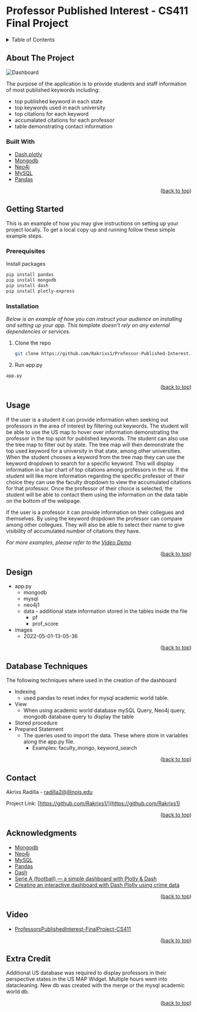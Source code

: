 # Professor Published Interest - CS411 Final Project

<!-- TABLE OF CONTENTS -->
<details>
  <summary>Table of Contents</summary>
  <ol>
    <li>
      <a href="#about-the-project">About The Project</a>
      <ul>
        <li><a href="#built-with">Built With</a></li>
      </ul>
    </li>
    <li>
      <a href="#getting-started">Getting Started</a>
      <ul>
        <li><a href="#prerequisites">Prerequisites</a></li>
        <li><a href="#installation">Installation</a></li>
      </ul>
    </li>
    <li><a href="#usage">Usage</a></li>
    <li><a href="#design">Design</a></li>
    <li><a href="#design">Database Techniques</a></li>
    <li><a href="#contact">Contact</a></li>
    <li><a href="#acknowledgments">Acknowledgments</a></li>
    <li><a href="#video">Video</a></li>
    <li><a href="#extra credit">Extra Credit</a></li>
  </ol>
</details>



<!-- ABOUT THE PROJECT -->
## About The Project

![Dashboard](images/2022-05-01-13-05-36.gif)

The purpose of the application is to provide students and staff information of most published keywords including:
- top published keyword in each state
- top keywords used in each university
- top citations for each keyword
- accumalated citations for each professor
- table demonstrating contact information 

### Built With

* [Dash.plotly](https://dash.plotly.com/)
* [Mongodb](https://www.mongodb.com/)
* [Neo4j](https://neo4j.com/)
* [MySQL](https://www.mysql.com/)
* [Pandas](https://pandas.pydata.org/docs/index.html)

<p align="right">(<a href="#top">back to top</a>)</p>



<!-- GETTING STARTED -->
## Getting Started

This is an example of how you may give instructions on setting up your project locally.
To get a local copy up and running follow these simple example steps.

### Prerequisites

Install packages
   ```sh
   pip install pandas
   pip install mongodb
   pip install dash
   pip install plotly-express
  ```

### Installation

_Below is an example of how you can instruct your audience on installing and setting up your app. This template doesn't rely on any external dependencies or services._

1. Clone the repo
   ```sh
   git clone https://github.com/Rakrixs1/Professor-Published-Interest.git
   ```
 2. Run app.py
   ```sh
   app.py
   ```

<p align="right">(<a href="#top">back to top</a>)</p>



<!-- USAGE EXAMPLES -->
## Usage

If the user is a student it can provide information when seeking out professors in the area of interest by filtering out keywords. The student will be able to use the US map to hover over information demonstrating the professor in the top spot for published keywords. The student can also use the tree map to filter out by state. The tree map will then demonstrate the top used keyword  for a university in that state, among other universities. When the student chooses a keyword from the tree map they can use the keyword dropdown to search for a specific keyword. This will display information in a bar chart of top citations among professors in the us. If the student will like more information regarding the specific professor of their choice they can use the faculty dropdown to view the accumulated citations for that professor. Once the professor of their choice is selected, the student will be able to contact them using the information on the data table on the bottom of the webpage. 

If the user is a professor it can provide information on their collegues and themselves. By using the keyword dropdown the professor can compare among other collegues. They will also be able to select their name to give visibility of accumulated number of citations they have. 

_For more examples, please refer to the [Video Demo](https://mediaspace.illinois.edu/media/t/1_1co0bp4m)_

<p align="right">(<a href="#top">back to top</a>)</p>



<!-- DESIGN -->
## Design

 - app.py
    - mongodb
    - mysql
    - neo4j1
    - data - additional state information stored in the tables inside the file
      - pf
      - prof_score
 - images
      - 2022-05-01-13-05-36

<p align="right">(<a href="#top">back to top</a>)</p>

<!-- DATABASE TECHNIQUES -->
## Database Techniques

The following techniques where used in the creation of the dashboard
- Indexing
  - used pandas to reset index for mysql academic world table.
- View
  - When using academic world database mySQL Query, Neo4j query, mongodb database query to display the table
- Stored procedure
- Prepared Statement
  - The queries used to import the data. These where store in variables along the app.py file. 
    - Examples: faculty_mongo, keyword_search  

<p align="right">(<a href="#top">back to top</a>)</p>



<!-- CONTACT -->
## Contact

Akrixs Radilla - radilla2@illinois.edu

Project Link: [https://github.com/Rakrixs1/](https://github.com/Rakrixs1)

<p align="right">(<a href="#top">back to top</a>)</p>



<!-- ACKNOWLEDGMENTS -->
## Acknowledgments

* [Mongodb](https://www.mongodb.com/)
* [Neo4j](https://neo4j.com/)
* [MySQL](https://www.mysql.com/)
* [Pandas](https://pandas.pydata.org/docs/index.html)
* [Dash](https://dash.plotly.com/)
* [Serie A (football) — a simple dashboard with Plotly & Dash](https://towardsdatascience.com/create-a-simple-dashboard-with-plotly-dash-8f385ba1dd6d)
* [Creating an interactive dashboard with Dash Plotly using crime data](https://towardsdatascience.com/creating-an-interactive-dashboard-with-dash-plotly-using-crime-data-a217da841df3)

<p align="right">(<a href="#top">back to top</a>)</p>

<!-- VIDEO -->
## Video

* [ProfessorsPublishedInterest-FinalProject-CS411](https://mediaspace.illinois.edu/media/t/1_1co0bp4m)


<p align="right">(<a href="#top">back to top</a>)</p>

<!-- EXTRA CREDIT -->
## Extra Credit

Additional US database was required to display professors in their perspective states in the US MAP Widget. Multiple hours went into datacleaning. New db was created with the merge or the mysql academic world db.


<p align="right">(<a href="#top">back to top</a>)</p>
